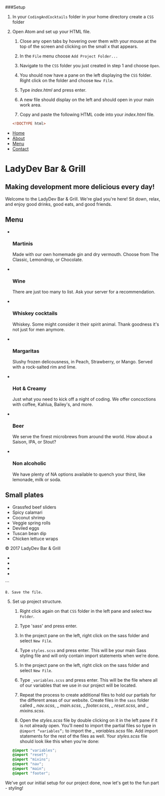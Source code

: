 ###Setup

1. In your `CodingAndCocktails` folder in your home directory create a `CSS` folder

2. Open Atom and set up your HTML file.

    1. Close any open tabs by hovering over them with your mouse at the top of the screen and clicking on the small x that appears.
    
    2. In the `File` menu choose `Add Project Folder...`
    
    3. Navigate to the `CSS` folder you just created in step 1 and choose `Open`.
    
    4. You should now have a pane on the left displaying the `CSS` folder. Right click on the folder and choose `New File`.
    
    5. Type _index.html_ and press enter.
    
    6. A new file should display on the left and should open in your main work area.  
    
    7. Copy and paste the following HTML code into your _index.html_ file.

    ```html
    <!DOCTYPE html>
<html lang="en">
<head>
	<meta charset="UTF-8">
	<title>LadyDev Bar &amp; Grill</title>
	<link rel="stylesheet" href="css/styles.css">
</head>
<body>
	<nav class="navbar">
		<ul id="drinks">
			<li><a href="#">Home</a></li>
			<li><a href="#about">About</a></li>
			<li><a href="#drinks">Menu</a></li>
			<li><a href="#contact">Contact</a></li>
		</ul>
	</nav>
	<div class="main">
		<div class="hero" id="about">
			<div class="head">
				<h1>LadyDev Bar &amp; Grill</h1>
				<h2>Making development more delicious every day!</h2>
				<p>Welcome to the LadyDev Bar &amp; Grill.  We're glad you're here!  Sit down, relax, and enjoy good drinks, good eats, and good friends.</p>
			</div>
		</div>
		<div class="flexbox">
			<div class="drinks col-1">
				<h2>Menu</h2>
				<ul class="drinks">
				    <li class="item">
				    	<a href="#"><img src="assets/images/martini.jpg" alt=""></a>
				        <h3 class="head">Martinis</h3>
				        <p>Made with our own homemade gin and dry vermouth.  Choose from The Classic, Lemondrop, or Chocolate.</p>
				    </li>
				    <li class="item">
				    	<a href="#"><img src="assets/images/wine.jpg" alt=""></a>
				        <h3 class="head">Wine</h3>
				        <p>There are just too many to list.  Ask your server for a recommendation.</p>
				    </li>
				    <li class="item">
				    	<a href="#"><img src="assets/images/whiskey-cocktails.jpg" alt=""></a>
				        <h3 class="head">Whiskey cocktails</h3>
				        <p>Whiskey.  Some might consider it their spirit animal.  Thank goodness it's not just for men anymore.</p>
				    </li>
				    <li class="item">
				    	<a href="#"><img src="assets/images/margarita.jpg" alt=""></a>
				        <h3 class="head">Margaritas</h3>
				        <p>Slushy frozen delicousness, in Peach, Strawberry, or Mango.  Served with a rock-salted rim and lime.</p>
				    </li>
				    <li class="item">
				    	<a href="#"><img src="assets/images/hot-cocktail.jpg" alt=""></a>
				        <h3 class="head">Hot &amp; Creamy</h3>
				        <p>Just what you need to kick off a night of coding.  We offer concoctions with coffee, Kahlua, Bailey's, and more.</p>
				    </li>
				    <li class="item">
				    	<a href="#"><img src="assets/images/beer.jpg" alt=""></a>
				        <h3 class="head">Beer</h3>
				        <p>We serve the finest microbrews from around the world.  How about a Saison, IPA, or Stout?</p>
				    </li>
				    <li class="item">
				    	<a href="#"><img src="assets/images/milk.jpg" alt=""></a>
				    	<h3 class="head">Non alcoholic</h3>
							<p>We have plenty of NA options available to quench your thirst, like lemonade, milk or soda.</p>
				    </li>
				</ul>
			</div>
			<div class="food sidebar col-2">
				<h2>Small plates</h2>
				<ul class="food">
					<li>Grassfed beef sliders</li>
					<li>Spicy calamari</li>
					<li>Coconut shrimp</li>
					<li>Veggie spring rolls</li>
					<li>Deviled eggs</li>
					<li>Tuscan bean dip</li>
					<li>Chicken lettuce wraps</li>
				</ul>
			</div>
		</div>
	</div>
	<footer id="contact">
		<p>&copy; 2017 LadyDev Bar &amp; Grill</p>
		<ul>
			<li><a href="http://facebook.com/ladydevbargrill"><img src="assets/images/fb.png" alt=""></a></li>
			<li><a href="http://twitter.com/ladydevbargrill"><img src="assets/images/twitter.png" alt=""></a></li>
			<li><a href="http://instagram.com/ladydevbargrill"><img src="assets/images/instagram.png" alt=""></a></li>
			<li><a href="mailto:ladydevbargrill@example.com"><img src="assets/images/email.png" alt=""></a></li>
		</ul>
	</footer>
</body>
</html>
    ```
    
	8. Save the file.

5. Set up project structure.

	1. Right click again on that `CSS` folder in the left pane and select `New Folder`.  
	
	2. Type 'sass' and press enter.
	
	3. In the project pane on the left, right click on the sass folder and select `New File`. 

	4. Type `styles.scss` and press enter. This will be your main Sass styling file and will only contain import statements when we’re done.
	
	5. In the project pane on the left, right click on the sass folder and select `New File`. 

	4. Type `_variables.scss` and press enter. This will be the file where all of our variables that we use in our project will be located.
	
	5. Repeat the process to create additional files to hold our partials for the different areas of our website.  Create files in the `sass` folder called _ _nav.scss_, _ _main.scss_, _ _footer.scss_, _ _reset.scss_, and _ _mixins.scss_.

	5. Open the _styles.scss_ file by double clicking on it in the left pane if it is not already open.  You’ll need to import the partial files so type in ```@import “variables”;``` to import the _ _variables.scss_ file.  Add import statements for the rest of the files as well.  Your _styles.scss_ file should look like this when you're done: 
	
	```scss
	@import "variables";
	@import "reset";
	@import "mixins";
	@import "nav";
	@import "main";
	@import "footer";
	```

We've got our initial setup for our project done, now let's get to the fun part - styling!


